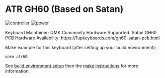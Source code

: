 ATR GH60 (Based on Satan)
==========

![controller](https://i.imgur.com/9vyRBoT.jpg)
![power](https://i.imgur.com/pHMZHLP.jpg)

Keyboard Maintainer: QMK Community
Hardware Supported: Satan GH60 PCB
Hardware Availability: https://1upkeyboards.com/gh60-satan-pcb.html

Make example for this keyboard (after setting up your build environment):

    make atr60

See [build environment setup](https://docs.qmk.fm/build_environment_setup.html) then the [make instructions](https://docs.qmk.fm/make_instructions.html) for more information.
